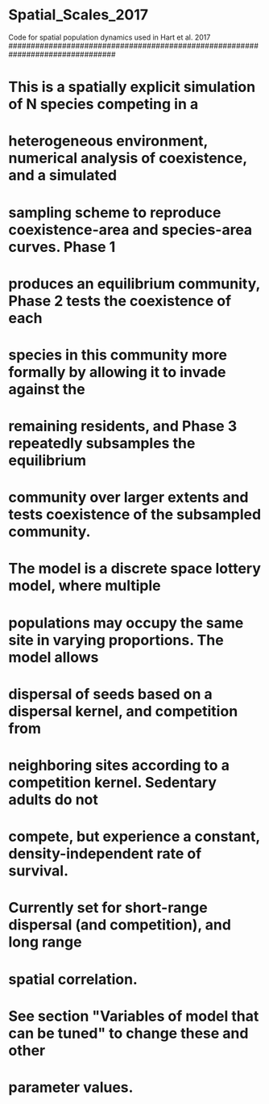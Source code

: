 # Spatial_Scales_2017
Code for spatial population dynamics used in Hart et al. 2017
################################################################################
#
# This is a spatially explicit simulation of N species competing in a 
# heterogeneous environment, numerical analysis of coexistence, and a simulated 
# sampling scheme to reproduce coexistence-area and species-area curves. Phase 1
# produces an equilibrium community, Phase 2 tests the coexistence of each 
# species in this community more formally by allowing it to invade against the 
# remaining residents, and Phase 3 repeatedly subsamples the equilibrium 
# community over larger extents and tests coexistence of the subsampled community.
#
# The model is a discrete space lottery model, where multiple 
# populations may occupy the same site in varying proportions. The model allows 
# dispersal of seeds based on a dispersal kernel, and competition from 
# neighboring sites according to a competition kernel. Sedentary adults do not 
# compete, but experience a  constant, density-independent rate of survival.   
#
# Currently set for short-range dispersal (and competition), and long range
# spatial correlation. 
# See section "Variables of model that can be tuned" to change these and other
# parameter values. 
